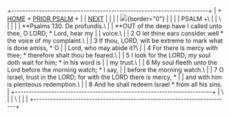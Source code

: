+-----------------------------------------------------------------------+
| \+ [HOME](../index.html) + [PRIOR PSALM](Ps129.html) +                |
| [NEXT](Ps131.html)                                                    |
|                                                                       |
| ![](http://stats.superstats.com/b/ss/DAVIDMCMANNES/1){border="0"}     |
|                                                                       |
| PSALM +\                                                              |
| \                                                                     |
|                                                                       |
| **Psalms 130. De profundis.\                                          |
| **OUT of the deep have I called unto thee, O LORD; \* Lord, hear my   |
| voice.\                                                               |
| 2 O let thine ears consider well \* the voice of my complaint.\       |
| 3 If thou, LORD, wilt be extreme to mark what is done amiss, \* O     |
| Lord, who may abide it?\                                              |
| 4 For there is mercy with thee; \* therefore shalt thou be feared.\   |
| 5 I look for the LORD; my soul doth wait for him; \* in his word is   |
| my trust.\                                                            |
| 6 My soul fleeth unto the Lord before the morning watch; \* I say,    |
| before the morning watch.\                                            |
| 7 O Israel, trust in the LORD; for with the LORD there is mercy, \*   |
| and with him is plenteous redemption.\                                |
| 8 And he shall redeem Israel \* from all his sins.                    |
+-----------------------------------------------------------------------+
| \                                                                     |
| \                                                                     |
| [](http://www.episcopalnet.org/DBS/DOR.html)                          |
+-----------------------------------------------------------------------+
